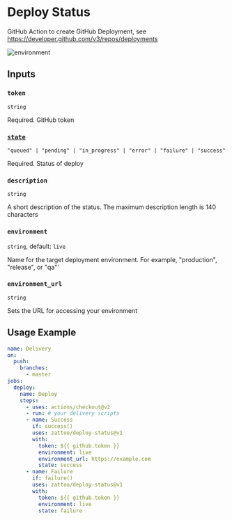 # Deploy Status

GitHub Action to create GitHub Deployment, see https://developer.github.com/v3/repos/deployments

![environment](https://i.imgur.com/MTZ7noe.png)

## Inputs

### `token`

`string`

Required. GitHub token

### [`state`](https://developer.github.com/v3/repos/deployments/#list-deployment-statuses)

`"queued" | "pending" | "in_progress" | "error" | "failure" | "success"`

Required. Status of deploy

### `description`

`string`

A short description of the status. The maximum description length is 140 characters

### `environment`

`string`, default: `live`

Name for the target deployment environment. For example, "production", "release", or "qa"'


### `environment_url`

`string`

Sets the URL for accessing your environment

## Usage Example

````yaml
name: Delivery
on:
  push:
    branches:
      - master
jobs:
  deploy:
    name: Deploy
    steps:
      - uses: actions/checkout@v2
      - run: # your delivery scripts
      - name: Success
        if: success()
        uses: zattoo/deploy-status@v1
        with:
          token: ${{ github.token }}
          environment: live
          environment_url: https://example.com
          state: success
      - name: Failure
        if: failure()
        uses: zattoo/deploy-status@v1
        with:
          token: ${{ github.token }}
          environment: live
          state: failure

````
